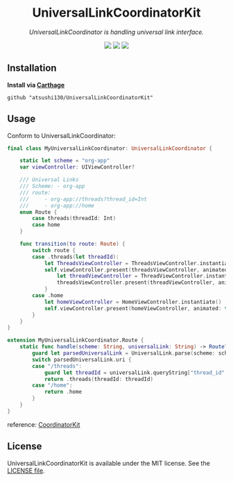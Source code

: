 <p align="center">
    <h1 align="center">UniversalLinkCoordinatorKit</h1>
</p1>

<p align="center"><i>UniversalLinkCoordinator is handling universal link interface.</i></p>

<p align="center">
    <a href=".license"><img src="https://img.shields.io/badge/license-MIT-blue.svg"></a> 
    <a href="https://github.com/atsushi130/UniversalLinkCoordinatorKit.git"><img src="https://img.shields.io/badge/Swift-UniversalLinkCoordinatorKit-3B5998.svg"></a> 
    <img src="https://img.shields.io/badge/Swift-4-ffac45.svg">
</p>

## Installation
**Install via [Carthage](https://github.com/Carthage/Carthage)**  
```
github "atsushi130/UniversalLinkCoordinatorKit"
```

## Usage
Conform to UniversalLinkCoordinator:
```swift
final class MyUniversalLinkCoordinator: UniversalLinkCoordinator {

    static let scheme = "org-app"
    var viewController: UIViewController?

    /// Universal Links
    /// Scheme: - org-app
    /// route:
    ///     - org-app://threads?thread_id=Int
    ///     - org-app://home
    enum Route {
        case threads(threadId: Int)
        case home
    }

    func transition(to route: Route) {
        switch route {
        case .threads(let threadId):
            let ThreadsViewController = ThreadsViewController.instantiate() // ref: CoordinatorKit
            self.viewController.present(threadsViewController, animated: true) {
                let threadViewController = ThreadViewController.instantiate()
                threadsViewController.present(threadViewController, animated: true)
            }
        case .home
            let homeViewController = HomeViewController.instantiate()
            self.viewController.present(homeViewController, animated: true)
        }
    }
}

extension MyUniversalLinkCoordinator.Route {
    static func handle(scheme: String, universalLink: String) -> Route? {
        guard let parsedUniversalLink = UniversalLink.parse(scheme: scheme, universalLink: universalLink) else { return nil }
        switch parsedUniversalLink.uri {
        case "/threads":
            guard let threadId = universalLink.queryString["thread_id", Int.self] else { return nil }
            return .threads(threadId: threadId)
        case "/home":
            return .home
        }
    }
}
```
reference: [CoordinatorKit](https://github.com/atsushi130/CoordinatorKit)

## License
UniversalLinkCoordinatorKit is available under the MIT license. See the [LICENSE file](https://github.com/atsushi130/UniversalLinkCoordinatorKit/blob/master/license).

